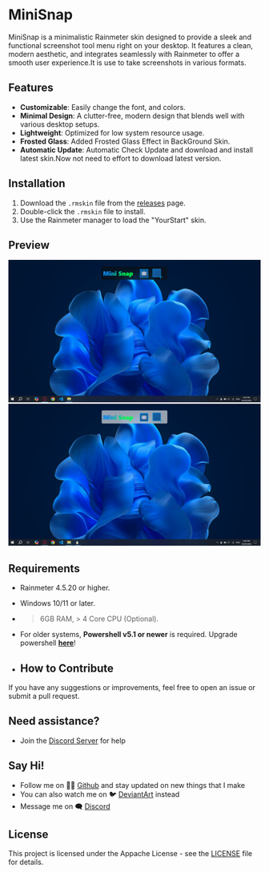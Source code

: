 # MiniSnap
MiniSnap is a minimalistic Rainmeter skin designed to provide a sleek and functional screenshot tool menu right on your desktop. It features a clean, modern aesthetic, and integrates seamlessly with Rainmeter to offer a smooth user experience.It is use to take screenshots in various formats.

## Features


- **Customizable**: Easily change the font, and colors.
- **Minimal Design**: A clutter-free, modern design that blends well with various desktop setups.
- **Lightweight**: Optimized for low system resource usage.
- **Frosted Glass**: Added Frosted Glass Effect in BackGround Skin.
- **Automatic Update**: Automatic Check Update and download and install latest skin.Now not need to effort to download latest version.

## Installation

1. Download the `.rmskin` file from the [releases](https://github.com/NSTechBytes/MiniSnap/releases) page.
2. Double-click the `.rmskin` file to install.
3. Use the Rainmeter manager to load the "YourStart" skin.

## Preview
![Preview](https://github.com/NSTechBytes/Projects-Templates/blob/main/RainmeterSkins/MiniSnap/Screenshot%20(160).png) <!-- Add a link to your image or GIF preview -->
![Preview](https://github.com/NSTechBytes/Projects-Templates/blob/main/RainmeterSkins/MiniSnap/Screenshot%20(161).png) 

## Requirements

- Rainmeter 4.5.20 or higher.
- Windows 10/11 or later.
- > 6GB RAM, > 4 Core CPU (Optional).
- For older systems, **Powershell v5.1 or newer** is required. Upgrade powershell **[here](https://docs.microsoft.com/en-us/powershell/scripting/windows-powershell/install/installing-windows-powershell?view=powershell-7.2#upgrading-existing-windows-powershell)**!


- ## How to Contribute

If you have any suggestions or improvements, feel free to open an issue or submit a pull request.

## Need assistance?
* Join the [Discord Server](https://discord.gg/fZejMxtMhf) for help

 ## Say Hi!
* Follow me on 👨‍💻 [Github](https://github.com/NSTechBytes) and stay updated on new things that I make
* You can also watch me on 🐦 [DeviantArt](https://www.deviantart.com/nstechbytes) instead
* Message me on 🗨️ [Discord](https://discord.gg/fZejMxtMhf)
 
## License

This project is licensed under the Appache License - see the [LICENSE](LICENSE) file for details.
